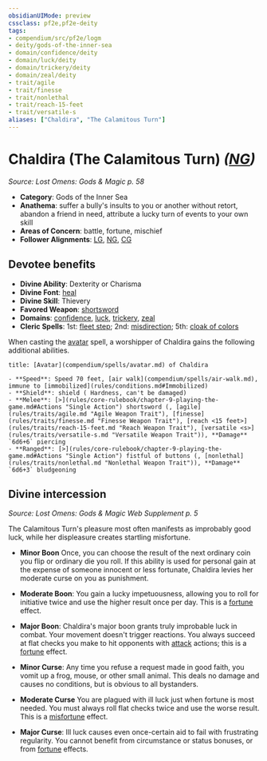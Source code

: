```yaml
---
obsidianUIMode: preview
cssclass: pf2e,pf2e-deity
tags:
- compendium/src/pf2e/logm
- deity/gods-of-the-inner-sea
- domain/confidence/deity
- domain/luck/deity
- domain/trickery/deity
- domain/zeal/deity
- trait/agile
- trait/finesse
- trait/nonlethal
- trait/reach-15-feet
- trait/versatile-s
aliases: ["Chaldira", "The Calamitous Turn"]
---
```

# Chaldira (The Calamitous Turn) *([NG](rules/traits/ng-b1.md "Neutral Good Alignment Trait"))*  
*Source: Lost Omens: Gods & Magic p. 58*  

- **Category**: Gods of the Inner Sea
- **Anathema**: suffer a bully's insults to you or another without retort, abandon a friend in need, attribute a lucky turn of events to your own skill
- **Areas of Concern**: battle, fortune, mischief
- **Follower Alignments**: [LG](rules/traits/lg-b1.md "Lawful Good Alignment Trait"), [NG](rules/traits/ng-b1.md "Neutral Good Alignment Trait"), [CG](rules/traits/cg-b1.md "Chaotic Good Alignment Trait")

## Devotee benefits

- **Divine Ability**: Dexterity or Charisma
- **Divine Font**: [heal](heal.md)
- **Divine Skill**: Thievery
- **Favored Weapon**: [shortsword](shortsword.md)
- **Domains**: [confidence](Reference/Compendium/Setting/domains.md#Confidence), [luck](Reference/Compendium/Setting/domains.md#Luck), [trickery](Reference/Compendium/Setting/domains.md#Trickery), [zeal](Reference/Compendium/Setting/domains.md#Zeal)
- **Cleric Spells**: 1st: [fleet step](fleet-step.md); 2nd: [misdirection](misdirection.md); 5th: [cloak of colors](cloak-of-colors.md)

When casting the [avatar](avatar.md) spell, a worshipper of Chaldira gains the following additional abilities.

```ad-embed-avatar
title: [Avatar](compendium/spells/avatar.md) of Chaldira

- **Speed**: Speed 70 feet, [air walk](compendium/spells/air-walk.md), immune to [immobilized](rules/conditions.md#Immobilized)
- **Shield**: shield ( Hardness, can't be damaged)
- **Melee**: [>](rules/core-rulebook/chapter-9-playing-the-game.md#Actions "Single Action") shortsword (, [agile](rules/traits/agile.md "Agile Weapon Trait"), [finesse](rules/traits/finesse.md "Finesse Weapon Trait"), [reach <15 feet>](rules/traits/reach-15-feet.md "Reach Weapon Trait"), [versatile <s>](rules/traits/versatile-s.md "Versatile Weapon Trait")), **Damage** `6d6+6` piercing 
- **Ranged**: [>](rules/core-rulebook/chapter-9-playing-the-game.md#Actions "Single Action") fistful of buttons (, [nonlethal](rules/traits/nonlethal.md "Nonlethal Weapon Trait")), **Damage** `6d6+3` bludgeoning 
```

## Divine intercession
*Source: Lost Omens: Gods & Magic Web Supplement p. 5*

The Calamitous Turn's pleasure most often manifests as improbably good luck, while her displeasure creates startling misfortune.

- **Minor Boon** Once, you can choose the result of the next ordinary coin you flip or ordinary die you roll. If this ability is used for personal gain at the expense of someone innocent or less fortunate, Chaldira levies her moderate curse on you as punishment.
- **Moderate Boon**: You gain a lucky impetuousness, allowing you to roll for initiative twice and use the higher result once per day. This is a [fortune](fortune.md "Fortune Effect Trait") effect.
- **Major Boon**: Chaldira's major boon grants truly improbable luck in combat. Your movement doesn't trigger reactions. You always succeed at flat checks you make to hit opponents with [attack](attack.md "Attack Combat Trait") actions; this is a [fortune](fortune.md "Fortune Effect Trait") effect.

- **Minor Curse**: Any time you refuse a request made in good faith, you vomit up a frog, mouse, or other small animal. This deals no damage and causes no conditions, but is obvious to all bystanders.
- **Moderate Curse** You are plagued with ill luck just when fortune is most needed. You must always roll flat checks twice and use the worse result. This is a [misfortune](misfortune.md "Misfortune Effect Trait") effect.
- **Major Curse**: Ill luck causes even once-certain aid to fail with frustrating regularity. You cannot benefit from circumstance or status bonuses, or from [fortune](fortune.md "Fortune Effect Trait") effects.